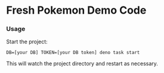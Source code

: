 # Fresh Pokemon Demo Code



### Usage

Start the project:

```
DB=[your DB] TOKEN=[your DB token] deno task start
```

This will watch the project directory and restart as necessary.
